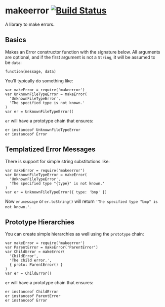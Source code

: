 makeerror [![Build Status](https://secure.travis-ci.org/nshah/nodejs-makeerror.png)](http://travis-ci.org/nshah/nodejs-makeerror)
=================================================================================================================================

A library to make errors.

Basics
------

Makes an Error constructor function with the signature below. All arguments are optional, and if the first argument is not a `String`, it will be assumed to be `data`:

    function(message, data)

You’ll typically do something like:

    var makeError = require('makeerror')
    var UnknownFileTypeError = makeError(
      'UnknownFileTypeError',
      'The specified type is not known.'
    )
    var er = UnknownFileTypeError()

`er` will have a prototype chain that ensures:

    er instanceof UnknownFileTypeError
    er instanceof Error

Templatized Error Messages
--------------------------

There is support for simple string substitutions like:

    var makeError = require('makeerror')
    var UnknownFileTypeError = makeError(
      'UnknownFileTypeError',
      'The specified type "{type}" is not known.'
    )
    var er = UnknownFileTypeError({ type: 'bmp' })

Now `er.message` or `er.toString()` will return `'The specified type "bmp" is not known.'`.

Prototype Hierarchies
---------------------

You can create simple hierarchies as well using the `prototype` chain:

    var makeError = require('makeerror')
    var ParentError = makeError('ParentError')
    var ChildError = makeError(
      'ChildError',
      'The child error.',
      { proto: ParentError() }
    )
    var er = ChildError()

`er` will have a prototype chain that ensures:

    er instanceof ChildError
    er instanceof ParentError
    er instanceof Error
